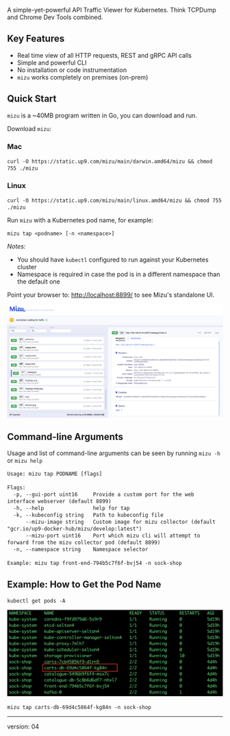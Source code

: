 A simple-yet-powerful API Traffic Viewer for Kubernetes. Think TCPDump and Chrome Dev Tools combined.

## Key Features

* Real time view of all HTTP requests, REST and gRPC API calls
* Simple and powerful CLI
* No installation or code instrumentation
* `mizu` works completely on premises (on-prem)

## Quick Start
`mizu` is a ~40MB program written in Go, you can download and run.

Download `mizu`:

### Mac 
```
curl -O https://static.up9.com/mizu/main/darwin.amd64/mizu && chmod 755 ./mizu
```

### Linux 
```
curl -O https://static.up9.com/mizu/main/linux.amd64/mizu && chmod 755 ./mizu
```

Run `mizu` with a Kubernetes pod name, for example:

```
mizu tap <podname> [-n <namespace>]
```

_Notes:_
- You should have `kubectl` configured to run against your Kubernetes cluster
- Namespace is required in case the pod is in a different namespace than the default one

Point your browser to: [http://localhost:8899/](http://localhost:8899/) to see Mizu's standalone UI.

![Mizu Local Webapp](img/mizu-snapshot.png)

## Command-line Arguments
Usage and list of command-line arguments can be seen by running `mizu -h` or `mizu help`

```
Usage: mizu tap PODNAME [flags]

Flags:
  -p, --gui-port uint16     Provide a custom port for the web interface webserver (default 8899)
  -h, --help                help for tap
  -k, --kubeconfig string   Path to kubeconfig file
      --mizu-image string   Custom image for mizu collector (default "gcr.io/up9-docker-hub/mizu/develop:latest")
      --mizu-port uint16    Port which mizu cli will attempt to forward from the mizu collector pod (default 8899)
  -n, --namespace string    Namespace selector
  
Example: mizu tap front-end-794b5c7f6f-bvj54 -n sock-shop  
```

## Example: How to Get the Pod Name
```
kubectl get pods -A
```
![kubectl get pods](img/getpods.png)
```
mizu tap carts-db-69d4c5864f-kg84n -n sock-shop
```

---
version: 04
